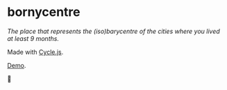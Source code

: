 # bornycentre
_The place that represents the (iso)barycentre of the cities where you lived at least 9 months._

Made with [Cycle.js](http://cycle.js.org/).

[Demo](http://bornycent.re/).

:ghost:


